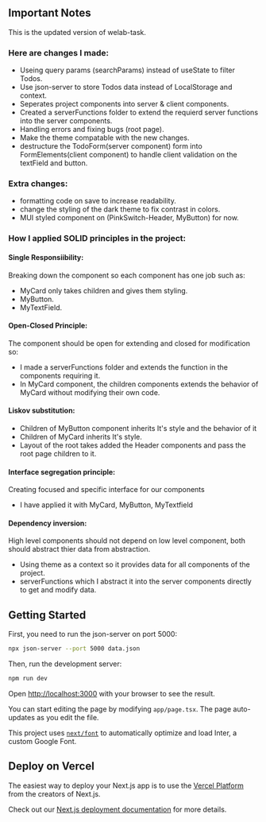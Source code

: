 ## Important Notes

This is the updated version of welab-task.

### Here are changes I made:

-   Useing query params (searchParams) instead of useState to filter Todos.
-   Use json-server to store Todos data instead of LocalStorage and context.
-   Seperates project components into server & client components.
-   Created a serverFunctions folder to extend the requierd server functions into the server components.
-   Handling errors and fixing bugs (root page).
-   Make the theme compatable with the new changes.
-   destructure the TodoForm(server component) form into FormElements(client component) to handle client validation on the textField and button.

### Extra changes:

-   formatting code on save to increase readability.
-   change the styling of the dark theme to fix contrast in colors.
-   MUI styled component on (PinkSwitch-Header, MyButton) for now.

### How I applied SOLID principles in the project:

#### Single Responsiibility:

Breaking down the component so each component has one job such as:

-   MyCard only takes children and gives them styling.
-   MyButton.
-   MyTextField.

#### Open-Closed Principle:

The component should be open for extending and closed for modification so:

-   I made a serverFunctions folder and extends the function in the components requiring it.
-   In MyCard component, the children components extends the behavior of MyCard without modifying their own code.

#### Liskov substitution:

-   Children of MyButton component inherits It's style and the behavior of it
-   Children of MyCard inherits It's style.
-   Layout of the root takes added the Header components and pass the root page children to it.

#### Interface segregation principle:

Creating focused and specific interface for our components

-   I have applied it with MyCard, MyButton, MyTextfield

#### Dependency inversion:

High level components should not depend on low level component, both should abstract thier data from abstraction.

-   Using theme as a context so it provides data for all components of the project.
-   serverFunctions which I abstract it into the server components directly to get and modify data.

## Getting Started

First, you need to run the json-server on port 5000:

```bash
npx json-server --port 5000 data.json
```

Then, run the development server:

```bash
npm run dev
```

Open [http://localhost:3000](http://localhost:3000) with your browser to see the result.

You can start editing the page by modifying `app/page.tsx`. The page auto-updates as you edit the file.

This project uses [`next/font`](https://nextjs.org/docs/basic-features/font-optimization) to automatically optimize and load Inter, a custom Google Font.

## Deploy on Vercel

The easiest way to deploy your Next.js app is to use the [Vercel Platform](https://vercel.com/new?utm_medium=default-template&filter=next.js&utm_source=create-next-app&utm_campaign=create-next-app-readme) from the creators of Next.js.

Check out our [Next.js deployment documentation](https://nextjs.org/docs/deployment) for more details.
